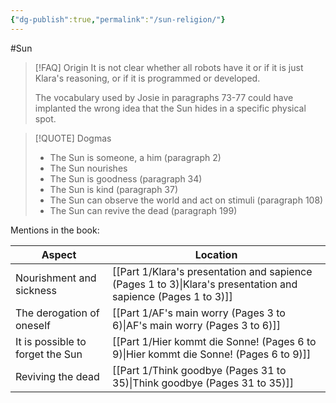 ```yaml
---
{"dg-publish":true,"permalink":"/sun-religion/"}
---
```


#Sun

>[!FAQ] Origin
>It is not clear whether all robots have it or if it is just Klara's reasoning, or  if it is programmed or developed.
>
>The vocabulary used by Josie in paragraphs 73-77 could have implanted the wrong idea that the Sun hides in a specific physical spot.

>[!QUOTE] Dogmas
>- The Sun is someone,  a him (paragraph 2)
>- The Sun nourishes
>- The Sun is goodness (paragraph 34)
>- The Sun is kind (paragraph 37)
>- The Sun can observe the world and act on stimuli (paragraph 108)
>- The Sun can revive the dead (paragraph 199)

Mentions in the book: 

| Aspect                           | Location                                              |
| -------------------------------- | ----------------------------------------------------- |
| Nourishment and sickness         | [[Part 1/Klara's presentation and sapience  (Pages 1 to 3)\|Klara's presentation and sapience  (Pages 1 to 3)]] |
| The derogation of oneself        | [[Part 1/AF's main worry (Pages 3 to 6)\|AF's main worry (Pages 3 to 6)]]                    |
| It is possible to forget the Sun | [[Part 1/Hier kommt die Sonne! (Pages 6 to 9)\|Hier kommt die Sonne! (Pages 6 to 9)]]              |
| Reviving the dead                | [[Part 1/Think goodbye (Pages 31 to 35)\|Think goodbye (Pages 31 to 35)]]                                          |











